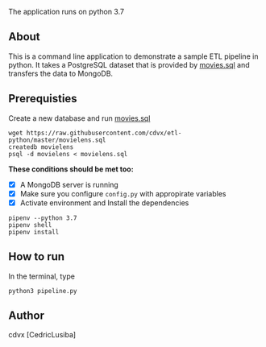 The application runs on python 3.7

## About
This is a command line application to demonstrate a sample ETL pipeline in python. 
It takes a PostgreSQL dataset that is provided by [movies.sql](https://raw.githubusercontent.com/cdvx/etl-python/master/movielens.sql) and transfers the data to MongoDB.

## Prerequisties
Create a new database and run [movies.sql](https://raw.githubusercontent.com/cdvx/etl-python/master/movielens.sql)

```
wget https://raw.githubusercontent.com/cdvx/etl-python/master/movielens.sql
createdb movielens
psql -d movielens < movielens.sql
```

**These conditions should be met too:**
- [x] A MongoDB server is running
- [x] Make sure you configure ```config.py``` with appropirate variables
- [x] Activate environment and Install the dependencies 

```
pipenv --python 3.7
pipenv shell
pipenv install
```

## How to run
In the terminal, type
```
python3 pipeline.py
```

## Author
cdvx
[CedricLusiba]
